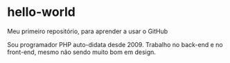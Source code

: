 # hello-world
Meu primeiro repositório, para aprender a usar o GitHub

Sou programador PHP auto-didata desde 2009. Trabalho no back-end e no front-end, mesmo não sendo muito bom em design.
